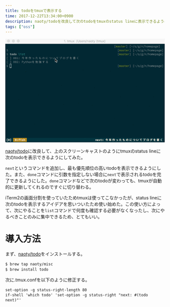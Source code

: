 ```yaml
---
title: todoをtmuxで表示する
time: 2017-12-22T13:34:00+0900
description: naoty/todoを改良して次のtodoをtmuxのstatus lineに表示できるようにした
tags: ["oss"]
---
```


![次のtodoをtmuxのstatus lineに表示する](../images/posts/9/todo.gif)

[naoty/todo](https://github.com/naoty/todo)に改良して、上のスクリーンキャストのようにtmuxのstatus lineに次のtodoを表示できるようにしてみた。

`next`というコマンドを追加し、最も優先順位の高いtodoを表示できるようにした。また、`done`コマンドに引数を指定しない場合に`next`で表示されるtodoを完了できるようにした。`done`コマンドなどで次のtodoが変わっても、tmuxが自動的に更新してくれるのですぐに切り替わる。

iTerm2の画面分割を使っていたためtmuxは使ってこなかったが、status lineに次のtodoを表示するアイデアを思いついたため使い始めた。この使い方によって、次にやることを`list`コマンドで何度も確認する必要がなくなったし、次にやるべきことのみに集中できるため、とてもいい。

# 導入方法
まず、[naoty/todo](https://github.com/naoty/todo)をインストールする。

```bash
$ brew tap naoty/misc
$ brew install todo
```

次に.tmux.confを以下のように修正する。

```
set-option -g status-right-length 80
if-shell 'which todo' 'set-option -g status-right "next: #(todo next)"'
```
